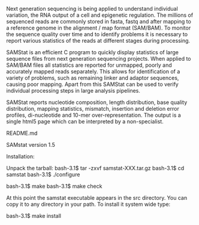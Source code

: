 




Next generation sequencing is being applied to understand individual variation,
the RNA output of a cell and epigenetic regulation. The millions of sequenced
reads are commonly stored in fasta, fastq and after mapping to a reference
genome in the alignment / map format (SAM/BAM). To monitor the sequence quality
over time and to identify problems it is necessary to report various statistics
of the reads at different stages during processing.

SAMStat is an efficient C program to quickly display statistics of large
sequence files from next generation sequencing projects. When applied to SAM/BAM
files all statistics are reported for unmapped, poorly and accurately mapped
reads separately. This allows for identification of a variety of problems, such
as remaining linker and adaptor sequences, causing poor mapping. Apart from this
SAMStat can be used to verify individual processing steps in large analysis
pipelines.

SAMStat reports nucleotide composition, length distribution, base quality
distribution, mapping statistics, mismatch, insertion and deletion error
profiles, di-nucleotide and 10-mer over-representation. The output is a single
html5 page which can be interpreted by a non-specialist.


README.md

SAMstat version 1.5

Installation:

Unpack the tarball:
bash-3.1$ tar -zxvf samstat-XXX.tar.gz
bash-3.1$ cd samstat
bash-3.1$ ./configure

bash-3.1$ make
bash-3.1$ make check

At this point the samstat executable appears in the src directory. You can copy it to any directory in your path. To install it system wide type:

bash-3.1$ make install
